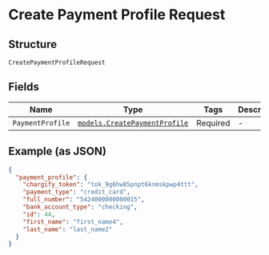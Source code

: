 
# Create Payment Profile Request

## Structure

`CreatePaymentProfileRequest`

## Fields

| Name | Type | Tags | Description |
|  --- | --- | --- | --- |
| `PaymentProfile` | [`models.CreatePaymentProfile`](../../doc/models/create-payment-profile.md) | Required | - |

## Example (as JSON)

```json
{
  "payment_profile": {
    "chargify_token": "tok_9g6hw85pnpt6knmskpwp4ttt",
    "payment_type": "credit_card",
    "full_number": "5424000000000015",
    "bank_account_type": "checking",
    "id": 44,
    "first_name": "first_name4",
    "last_name": "last_name2"
  }
}
```

